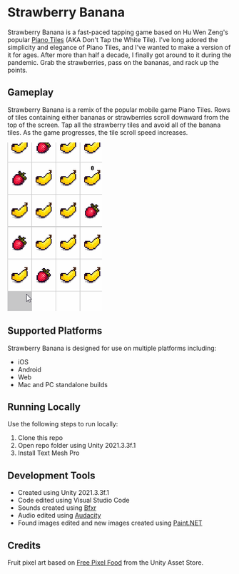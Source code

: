 # Strawberry Banana
Strawberry Banana is a fast-paced tapping game based on Hu Wen Zeng's popular [Piano Tiles](https://en.wikipedia.org/wiki/Piano_Tiles) (AKA Don't Tap the White Tile). I've long adored the simplicity and elegance of Piano Tiles, and I've wanted to make a version of it for ages. After more than half a decade, I finally got around to it during the pandemic. Grab the strawberries, pass on the bananas, and rack up the points.

## Gameplay
Strawberry Banana is a remix of the popular mobile game Piano Tiles. Rows of tiles containing either bananas or strawberries scroll downward from the top of the screen. Tap all the strawberry tiles and avoid all of the banana tiles. As the game progresses, the tile scroll speed increases.

![Strawberry Banana gameplay](https://github.com/mklewandowski/strawberry-banana/blob/main/Assets/Images/strawberry-banana-gameplay.gif?raw=true)

## Supported Platforms
Strawberry Banana is designed for use on multiple platforms including:
- iOS
- Android
- Web
- Mac and PC standalone builds

## Running Locally
Use the following steps to run locally:
1. Clone this repo
2. Open repo folder using Unity 2021.3.3f.1
3. Install Text Mesh Pro

## Development Tools
- Created using Unity 2021.3.3f.1
- Code edited using Visual Studio Code
- Sounds created using [Bfxr](https://www.bfxr.net/)
- Audio edited using [Audacity](https://www.audacityteam.org/)
- Found images edited and new images created using [Paint.NET](https://www.getpaint.net/)

## Credits
Fruit pixel art based on [Free Pixel Food](https://assetstore.unity.com/packages/2d/environments/free-pixel-food-113523) from the Unity Asset Store.
